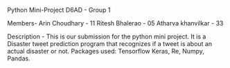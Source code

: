 Python Mini-Project
D6AD - Group 1

Members-
Arin Choudhary - 11
Ritesh Bhalerao - 05
Atharva khanvilkar - 33

Description -
This is our submission for the python mini project. It is a Disaster tweet prediction program that recognizes if a tweet is about an actual disaster or not.
Packages used: Tensorflow Keras, Re, Numpy, Pandas.
